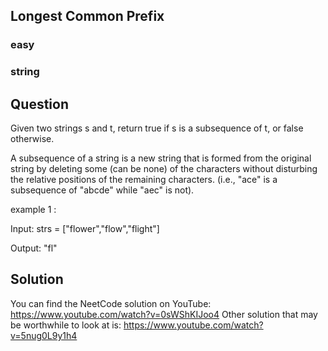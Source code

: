 ## Longest Common Prefix
### easy
### string
##  Question
Given two strings s and t, return true if s is a subsequence of t, or false otherwise.

A subsequence of a string is a new string that is formed from the original string by deleting some (can be none) of the characters without disturbing the relative positions of the remaining characters. (i.e., "ace" is a subsequence of "abcde" while "aec" is not).

example 1 : 

Input: strs = ["flower","flow","flight"]

Output: "fl"


## Solution
You can find the NeetCode solution on YouTube: https://www.youtube.com/watch?v=0sWShKIJoo4
Other solution that may be worthwhile to look at is: https://www.youtube.com/watch?v=5nug0L9y1h4
